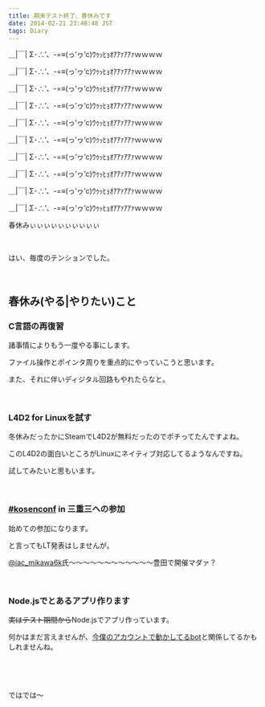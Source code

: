 ```yaml
---
title: 期末テスト終了、春休みです
date: 2014-02-21 23:48:48 JST
tags: Diary
---
```

＿|￣| Σ･∴’、-=≡(っ’ヮ’c)ｳｩｯﾋｮｵｱｱｧｱｱｧｗｗｗｗ

＿|￣| Σ･∴’、-=≡(っ’ヮ’c)ｳｩｯﾋｮｵｱｱｧｱｱｧｗｗｗｗ

＿|￣| Σ･∴’、-=≡(っ’ヮ’c)ｳｩｯﾋｮｵｱｱｧｱｱｧｗｗｗｗ

＿|￣| Σ･∴’、-=≡(っ’ヮ’c)ｳｩｯﾋｮｵｱｱｧｱｱｧｗｗｗｗ

＿|￣| Σ･∴’、-=≡(っ’ヮ’c)ｳｩｯﾋｮｵｱｱｧｱｱｧｗｗｗｗ

＿|￣| Σ･∴’、-=≡(っ’ヮ’c)ｳｩｯﾋｮｵｱｱｧｱｱｧｗｗｗｗ

＿|￣| Σ･∴’、-=≡(っ’ヮ’c)ｳｩｯﾋｮｵｱｱｧｱｱｧｗｗｗｗ

＿|￣| Σ･∴’、-=≡(っ’ヮ’c)ｳｩｯﾋｮｵｱｱｧｱｱｧｗｗｗｗ

＿|￣| Σ･∴’、-=≡(っ’ヮ’c)ｳｩｯﾋｮｵｱｱｧｱｱｧｗｗｗｗ

＿|￣| Σ･∴’、-=≡(っ’ヮ’c)ｳｩｯﾋｮｵｱｱｧｱｱｧｗｗｗｗ

<span class="fontsize7">春休みぃぃぃぃぃぃぃぃぃぃ</span>

&nbsp;

はい、毎度のテンションでした。

&nbsp;

## 春休み(やる|やりたい)こと

### C言語の再復習

諸事情によりもう一度やる事にします。

ファイル操作とポインタ周りを重点的にやっていこうと思います。

また、それに伴いディジタル回路もやれたらなと。

&nbsp;

### L4D2 for Linuxを試す

冬休みだったかにSteamでL4D2が無料だったのでポチってたんですよね。

このL4D2の面白いところがLinuxにネイティブ対応してるようなんですね。

試してみたいと思もいます。

&nbsp;

### <a href="http://kosenconf.jp/">#kosenconf</a> in 三重三への参加

始めての参加になります。

と言ってもLT発表はしませんが。

<a href="https://twitter.com/iac_mikawa6k">@iac_mikawa6k</a>氏～〜〜〜〜〜〜〜〜〜〜〜豊田で開催マダァ？

&nbsp;

### Node.jsでとあるアプリ作ります

<del>実はテスト期間から</del>Node.jsでアプリ作っています。

何かはまだ言えませんが、<a href="https://gist.github.com/Tosainu/8917166/">今僕のアカウントで動かしてるbot</a>と関係してるかもしれませんね。

&nbsp;

&nbsp;

ではでは〜